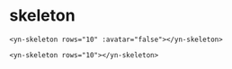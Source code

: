 # skeleton

<demo-skeleton demo="1"></demo-skeleton>
```vue
<yn-skeleton rows="10" :avatar="false"></yn-skeleton>
```

<demo-skeleton demo="2"></demo-skeleton>
```vue
<yn-skeleton rows="10"></yn-skeleton>
```